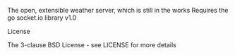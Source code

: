 The open, extensible weather server, which is still in the works
Requires the go socket.io library v1.0



License

The 3-clause BSD License - see LICENSE for more details
